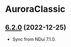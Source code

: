 # AuroraClassic

## [6.2.0](https://github.com/siweia/AuroraClassic/tree/6.2.0) (2022-12-25)

- Sync from NDui 7.1.0.